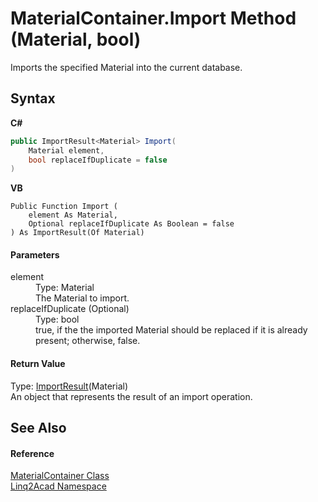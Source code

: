 # MaterialContainer.Import Method (Material, bool)
 

Imports the specified Material into the current database.

## Syntax

**C#**<br />
``` C#
public ImportResult<Material> Import(
	Material element,
	bool replaceIfDuplicate = false
)
```

**VB**<br />
``` VB
Public Function Import ( 
	element As Material,
	Optional replaceIfDuplicate As Boolean = false
) As ImportResult(Of Material)
```


#### Parameters
<dl><dt>element</dt><dd>Type: Material<br />The Material to import.</dd><dt>replaceIfDuplicate (Optional)</dt><dd>Type: bool<br />true, if the the imported Material should be replaced if it is already present; otherwise, false.</dd></dl>

#### Return Value
Type: <a href="T_Linq2Acad_ImportResult_1.md">ImportResult</a>(Material)<br />An object that represents the result of an import operation.

## See Also


#### Reference
<a href="T_Linq2Acad_MaterialContainer.md">MaterialContainer Class</a><br /><a href="N_Linq2Acad.md">Linq2Acad Namespace</a><br />
